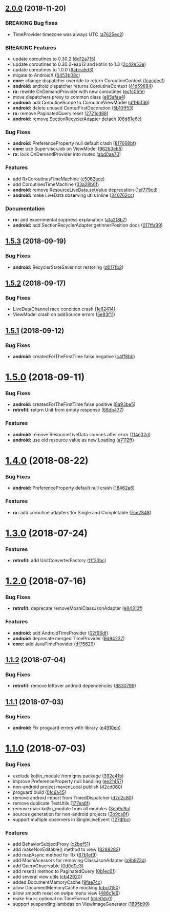 ## [2.0.0](http://hydra/matejd/kotlinova/compare/v1.5.3...v2.0.0) (2018-11-20)

### BREAKING Bug fixes

* TimeProvider timezone was always UTC ([a7625ec2](http://hydra/matejd/kotlinova/commit/a7625ec2))

### BREAKING Features

* update coroutines to 0.30.2 ([6d12a715](http://hydra/matejd/kotlinova/commit/6d12a715))
* update coroutines to 0.30.2-eap13 and kotlin to 1.3 ([2c42e53e](http://hydra/matejd/kotlinova/commit/2c42e53e))
* update coroutines to 1.0.0 ([9abca5d3](http://hydra/matejd/kotlinova/commit/9abca5d3))
* migate to AndroidX ([6453b08c](http://hydra/matejd/kotlinova/commit/6453b08c))
* **core:** change dispatcher override to return CoroutineContext ([fcacdec1](http://hydra/matejd/kotlinova/commit/fcacdec1))
* **android:** android dispatcher returns CoroutineContext ([41d59884](http://hydra/matejd/kotlinova/commit/41d59884))
* **rx:** rewrite OnDemandProvider with new coroutines ([ec1c05fe](http://hydra/matejd/kotlinova/commit/ec1c05fe))
* move dispatchers proxy to common class ([e85afaa4](http://hydra/matejd/kotlinova/commit/e85afaa4))
* **android:** add CoroutineScope to CoroutineViewModel ([dff95f36](http://hydra/matejd/kotlinova/commit/dff95f36))
* **android:** delete unused CenterFirstDecoration ([5b10ff53](http://hydra/matejd/kotlinova/commit/5b10ff53))
* **rx:** remove PaginatedQuery.reset ([2721cd88](http://hydra/matejd/kotlinova/commit/2721cd88))
* **android:** remove SectionRecyclerAdapter detach ([08d81e6c](http://hydra/matejd/kotlinova/commit/08d81e6c))

### Bug Fixes

* **android:** PreferenceProperty null default crash ([817668bf](http://hydra/matejd/kotlinova/commit/817668bf))
* **core:** use SupervisorJob on ViewModel ([962b3eb5](http://hydra/matejd/kotlinova/commit/962b3eb5))
* **rx:** lock OnDemandProvider into mutex ([abd0ae70](http://hydra/matejd/kotlinova/commit/abd0ae70))

### Features

* add RxCoroutinesTimeMachine ([c5062ace](http://hydra/matejd/kotlinova/commit/c5062ace))
* add CoroutinesTimeMachine ([33a28b0f](http://hydra/matejd/kotlinova/commit/33a28b0f))
* **android:** remove ResourceLiveData.setValue deprecation ([1ef779cd](http://hydra/matejd/kotlinova/commit/1ef779cd))
* **android:** make LiveData observing utils inline ([340762cc](http://hydra/matejd/kotlinova/commit/340762cc))

### Documentation

* **rx:** add experimental suppress explanation ([a1a2f8b7](http://hydra/matejd/kotlinova/commit/a1a2f8b7))
* **android:** add SectionRecyclerAdapter.getInnerPosition docs ([017ffa99](http://hydra/matejd/kotlinova/commit/017ffa99))


## [1.5.3](http://hydra/matejd/kotlinova/compare/v1.5.2...v1.5.3) (2018-09-19)


### Bug Fixes

* **android:** RecyclerStateSaver not restoring ([d017fb2](http://hydra/matejd/kotlinova/commit/d017fb2))




## [1.5.2](http://hydra/matejd/kotlinova/compare/v1.5.1...v1.5.2) (2018-09-17)


### Bug Fixes

* LiveDataChannel race condition crash ([1e62414](http://hydra/matejd/kotlinova/commit/1e62414))
* ViewModel crash on addSource errors ([5e93f11](http://hydra/matejd/kotlinova/commit/5e93f11))




## [1.5.1](http://hydra/matejd/kotlinova/compare/v1.5.0...v1.5.1) (2018-09-12)


### Bug Fixes

* **android:** createdForTheFirstTime false negative ([c4ff8bb](http://hydra/matejd/kotlinova/commit/c4ff8bb))




# [1.5.0](http://hydra/matejd/kotlinova/compare/v1.4.0...v1.5.0) (2018-09-11)


### Bug Fixes

* **android:** createdForTheFirstTime false positive ([8a93be5](http://hydra/matejd/kotlinova/commit/8a93be5))
* **retrofit:** return Unit from empty response ([66db477](http://hydra/matejd/kotlinova/commit/66db477))


### Features

* **android:** remove ResourceLiveData sources after error ([114e32d](http://hydra/matejd/kotlinova/commit/114e32d))
* **android:** use old resource value as new Loading ([a7112ff](http://hydra/matejd/kotlinova/commit/a7112ff))




# [1.4.0](http://hydra/matejd/kotlinova/compare/v1.3.0...v1.4.0) (2018-08-22)


### Bug Fixes

* **android:** PreferenceProperty default null crash ([18462a6](http://hydra/matejd/kotlinova/commit/18462a6))


### Features

* **rx:** add coroutine adapters for Single and Completable ([7ce2848](http://hydra/matejd/kotlinova/commit/7ce2848))




# [1.3.0](http://hydra/matejd/kotlinova/compare/v1.2.0...v1.3.0) (2018-07-24)


### Features

* **retrofit:** add UnitConverterFactory ([f1f33bc](http://hydra/matejd/kotlinova/commit/f1f33bc))




# [1.2.0](http://hydra/matejd/kotlinova/compare/v1.1.2...v1.2.0) (2018-07-16)


### Bug Fixes

* **retrofit:** deprecate removeMoshiClassJsonAdapter ([e84313f](http://hydra/matejd/kotlinova/commit/e84313f))


### Features

* **android:** add AndroidTimeProvider ([02f96df](http://hydra/matejd/kotlinova/commit/02f96df))
* **android:** deprecate merged TimeProvider ([9d94237](http://hydra/matejd/kotlinova/commit/9d94237))
* **core:** add JavaTimeProvider ([df75629](http://hydra/matejd/kotlinova/commit/df75629))




## [1.1.2](http://hydra/matejd/kotlinova/compare/v1.1.1...v1.1.2) (2018-07-04)


### Bug Fixes

* **retrofit:** remove leftover android dependencies ([8830799](http://hydra/matejd/kotlinova/commit/8830799))




## [1.1.1](http://hydra/matejd/kotlinova/compare/v1.1.0...v1.1.1) (2018-07-03)


### Bug Fixes

* **android:** Fix proguard errors with library ([e4910eb](http://hydra/matejd/kotlinova/commit/e4910eb))




# [1.1.0](http://hydra/matejd/kotlinova/compare/v1.0.0...v1.1.0) (2018-07-03)


### Bug Fixes

* exclude kotlin_module from gms package ([392e41b](http://hydra/matejd/kotlinova/commit/392e41b))
* improve PreferenceProperty null handling ([ee21457](http://hydra/matejd/kotlinova/commit/ee21457))
* non-android project mavenLocal publish ([42cd060](http://hydra/matejd/kotlinova/commit/42cd060))
* proguard build ([0fc6a45](http://hydra/matejd/kotlinova/commit/0fc6a45))
* remove android import from TimedDispatcher ([d2d2c80](http://hydra/matejd/kotlinova/commit/d2d2c80))
* remove duplicate TestUtils ([177ea6f](http://hydra/matejd/kotlinova/commit/177ea6f))
* remove main.kotlin_module from all modules ([3cb9d9a](http://hydra/matejd/kotlinova/commit/3cb9d9a))
* sources generation for non-android projects ([3b9ca8f](http://hydra/matejd/kotlinova/commit/3b9ca8f))
* support multiple observers in SingleLiveEvent ([127dfbc](http://hydra/matejd/kotlinova/commit/127dfbc))


### Features

* add BehaviorSubjectProxy ([c2bef51](http://hydra/matejd/kotlinova/commit/c2bef51))
* add makeNonEditable() method to view ([8288283](http://hydra/matejd/kotlinova/commit/8288283))
* add mapAsync method for Rx ([67b1ef9](http://hydra/matejd/kotlinova/commit/67b1ef9))
* add MoshiAcessors for removing ClassJsonAdapter ([a9b973d](http://hydra/matejd/kotlinova/commit/a9b973d))
* add QueryObservable ([0d0d0e3](http://hydra/matejd/kotlinova/commit/0d0d0e3))
* add reset() method to PaginatedQuery ([0b1ec61](http://hydra/matejd/kotlinova/commit/0b1ec61))
* add several view utils ([cb42920](http://hydra/matejd/kotlinova/commit/cb42920))
* added DocumentMemoryCache ([9fae7cc](http://hydra/matejd/kotlinova/commit/9fae7cc))
* allow DocumentMemoryCache mocking ([cbc0150](http://hydra/matejd/kotlinova/commit/cbc0150))
* allow smooth reset on swipe menu view ([486c1e6](http://hydra/matejd/kotlinova/commit/486c1e6))
* make hours optional on TimeFormat ([dde0dc0](http://hydra/matejd/kotlinova/commit/dde0dc0))
* support suspending lambdas on ViewImageGenerator ([1895b99](http://hydra/matejd/kotlinova/commit/1895b99))



